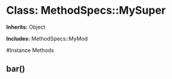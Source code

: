 # Class: MethodSpecs::MySuper
**Inherits:** Object
    
**Includes:** MethodSpecs::MyMod
  




#Instance Methods
## bar() [](#method-i-bar)

